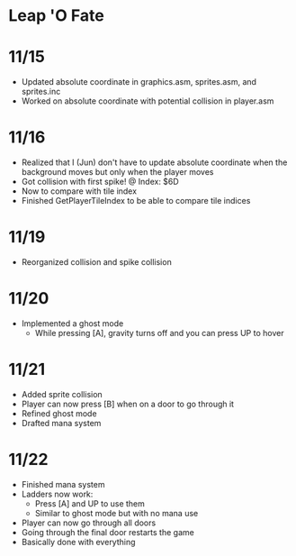 # Leap 'O Fate

# 11/15
- Updated absolute coordinate in graphics.asm, sprites.asm, and sprites.inc
- Worked on absolute coordinate with potential collision in player.asm

# 11/16
- Realized that I (Jun) don't have to update absolute coordinate when the background moves
  but only when the player moves
- Got collision with first spike! @ Index: $6D
- Now to compare with tile index
- Finished GetPlayerTileIndex to be able to compare tile indices

# 11/19
- Reorganized collision and spike collision 

# 11/20
- Implemented a ghost mode
  - While pressing [A], gravity turns off and you can press UP to hover

# 11/21
- Added sprite collision
- Player can now press [B] when on a door to go through it
- Refined ghost mode
- Drafted mana system

# 11/22
- Finished mana system
- Ladders now work:
    - Press [A] and UP to use them
    - Similar to ghost mode but with no mana use
- Player can now go through all doors
- Going through the final door restarts the game
- Basically done with everything